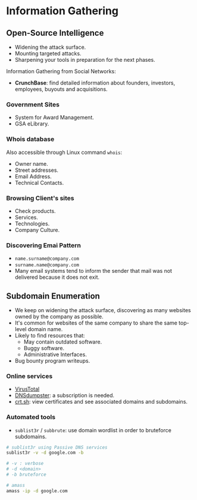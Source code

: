 # Information Gathering

## Open-Source Intelligence

* Widening the attack surface.
* Mounting targeted attacks.
* Sharpening your tools in preparation for the next phases.

Information Gathering from Social Networks:

* **CrunchBase**: find detailed information about founders, investors, employees, buyouts and acquisitions.

### Government Sites

* System for Award Management.
* GSA eLibrary.

### Whois database 

Also accessible through Linux command `whois`:

* Owner name.
* Street addresses.
* Email Address.
* Technical Contacts.

### Browsing Client's sites

* Check products.
* Services.
* Technologies.
* Company Culture.

### Discovering Emai Pattern

* `name.surname@company.com`
* `surname.name@company.com`
* Many email systems tend to inform the sender that mail was not delivered because it does not exit.

## Subdomain Enumeration

* We keep on widening the attack surface, discovering as many websites owned by the company as possible.
* It's common for websites of the same company to share the same top-level domain name.
* Likely to find resources that:
  * May contain outdated software.
  * Buggy software.
  * Administrative Interfaces.
* Bug bounty program writeups.

### Online services

* [VirusTotal](https://www.virustotal.com)
* [DNSdumpster](https://dnsdumpster.com): a subscription is needed.
* [crt.sh](https://crt.sh): view certificates and see associated domains and subdomains.

### Automated tools

* `sublist3r` / `subbrute`: use domain wordlist in order to bruteforce subdomains.

```bash
# sublist3r using Passive DNS services
sublist3r -v -d google.com -b

# -v : verbose
# -d <domain>
# -b bruteforce

# amass
amass -ip -d google.com
```

